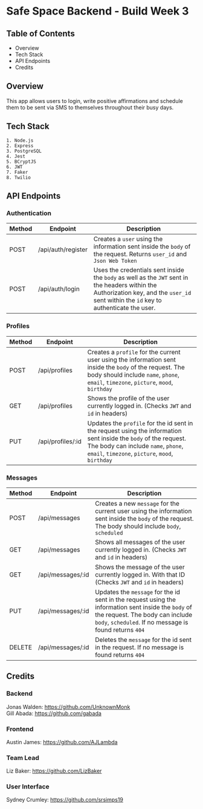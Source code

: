 # Safe Space Backend - Build Week 3

## Table of Contents

- Overview
- Tech Stack
- API Endpoints
- Credits

## Overview

This app allows users to login, write positive affirmations and schedule them to be sent via SMS to themselves throughout their busy days.

## Tech Stack

```
1. Node.js
2. Express
3. PostgreSQL
4. Jest
5. BCryptJS
6. JWT
7. Faker
8. Twilio
```

## API Endpoints

### Authentication

| Method | Endpoint           | Description                                                                                                                                                                             |
| ------ | ------------------ | --------------------------------------------------------------------------------------------------------------------------------------------------------------------------------------- |
| POST   | /api/auth/register | Creates a `user` using the information sent inside the `body` of the request. Returns `user_id` and `Json Web Token`                                                                    |
| POST   | /api/auth/login    | Uses the credentials sent inside the `body` as well as the `JWT` sent in the headers within the Authorization key, and the `user_id` sent within the `id` key to authenticate the user. |

### Profiles

| Method | Endpoint          | Description                                                                                                                                                                                                |
| ------ | ----------------- | ---------------------------------------------------------------------------------------------------------------------------------------------------------------------------------------------------------- |
| POST   | /api/profiles     | Creates a `profile` for the current user using the information sent inside the `body` of the request. The body should include `name`, `phone`, `email`, `timezone`, `picture`, `mood`, `birthday`          |
| GET    | /api/profiles     | Shows the profile of the user currently logged in. (Checks `JWT` and `id` in headers)                                                                                                                      |
| PUT    | /api/profiles/:id | Updates the `profile` for the id sent in the request using the information sent inside the `body` of the request. The body can include `name`, `phone`, `email`, `timezone`, `picture`, `mood`, `birthday` |

### Messages

| Method | Endpoint          | Description                                                                                                                                                                                      |
| ------ | ----------------- | ------------------------------------------------------------------------------------------------------------------------------------------------------------------------------------------------ |
| POST   | /api/messages     | Creates a new `message` for the current user using the information sent inside the `body` of the request. The body should include `body`, `scheduled`                                            |
| GET    | /api/messages     | Shows all messages of the user currently logged in. (Checks `JWT` and `id` in headers)                                                                                                           |
| GET    | /api/messages/:id | Shows the message of the user currently logged in. With that ID (Checks `JWT` and `id` in headers)                                                                                               |
| PUT    | /api/messages/:id | Updates the `message` for the id sent in the request using the information sent inside the `body` of the request. The body can include `body`, `scheduled`. If no message is found returns `404` |
| DELETE | /api/messages/:id | Deletes the `message` for the id sent in the request. If no message is found returns `404`                                                                                                       |

## Credits

### Backend

Jonas Walden: https://github.com/UnknownMonk  
Gill Abada: https://github.com/gabada

### Frontend

Austin James: https://github.com/AJLambda

### Team Lead

Liz Baker: https://github.com/LizBaker

### User Interface

Sydney Crumley: https://github.com/srsimps19
